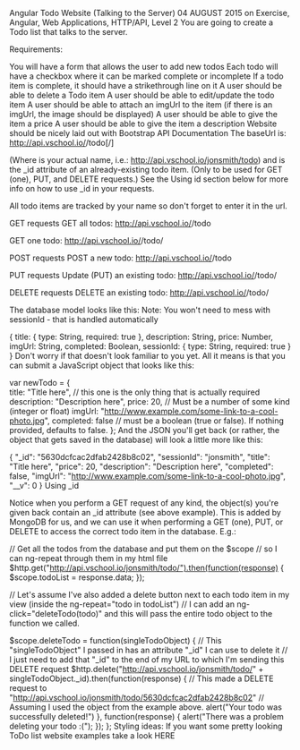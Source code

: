 Angular Todo Website (Talking to the Server)
04 AUGUST 2015 on Exercise, Angular, Web Applications, HTTP/API, Level 2
You are going to create a Todo list that talks to the server.

Requirements:

You will have a form that allows the user to add new todos
Each todo will have a checkbox where it can be marked complete or incomplete
If a todo item is complete, it should have a strikethrough line on it
A user should be able to delete a Todo item
A user should be able to edit/update the todo item
A user should be able to attach an imgUrl to the item (if there is an imgUrl, the image should be displayed)
A user should be able to give the item a price
A user should be able to give the item a description
Website should be nicely laid out with Bootstrap
API Documentation
The baseUrl is: http://api.vschool.io/<yourname>/todo[/<todoId>]

(Where <yourname> is your actual name, i.e.: http://api.vschool.io/jonsmith/todo) and <todoId> is the _id attribute of an already-existing todo item. (Only to be used for GET (one), PUT, and DELETE requests.) See the Using id section below for more info on how to use _id in your requests.

All todo items are tracked by your name so don't forget to enter it in the url.

GET requests
GET all todos: http://api.vschool.io/<yourname>/todo

GET one todo: http://api.vschool.io/<yourname>/todo/<todoId>

POST requests
POST a new todo: http://api.vschool.io/<yourname>/todo

PUT requests
Update (PUT) an existing todo: http://api.vschool.io/<yourname>/todo/<todoId>

DELETE requests
DELETE an existing todo: http://api.vschool.io/<yourname>/todo/<todoId>

The database model looks like this: 
Note: You won't need to mess with sessionId - that is handled automatically

{
    title: {
        type: String,
        required: true
    },
    description: String,
    price: Number,
    imgUrl: String,
    completed: Boolean,
    sessionId: {
        type: String,
        required: true
    }
}
Don't worry if that doesn't look familiar to you yet. All it means is that you can submit a JavaScript object that looks like this:

var newTodo = {  
    title: "Title here", // this one is the only thing that is actually required
    description: "Description here",
    price: 20, // Must be a number of some kind (integer or float)
    imgUrl: "http://www.example.com/some-link-to-a-cool-photo.jpg",
    completed: false // must be a boolean (true or false). If nothing provided, defaults to false.
};
And the JSON you'll get back (or rather, the object that gets saved in the database) will look a little more like this:

{
    "_id": "5630dcfcac2dfab2428b8c02",
    "sessionId": "jonsmith",
    "title": "Title here",
    "price": 20,
    "description": "Description here",
    "completed": false,
    "imgUrl": "http://www.example.com/some-link-to-a-cool-photo.jpg",
    "__v": 0
  }
Using _id

Notice when you perform a GET request of any kind, the object(s) you're given back contain an _id attribute (see above example). This is added by MongoDB for us, and we can use it when performing a GET (one), PUT, or DELETE to access the correct todo item in the database. E.g.:

// Get all the todos from the database and put them on the $scope
// so I can ng-repeat through them in my html file
$http.get("http://api.vschool.io/jonsmith/todo/").then(function(response) {
    $scope.todoList = response.data;
});

// Let's assume I've also added a delete button next to each todo item in my view (inside the ng-repeat="todo in todoList")
// I can add an ng-click="deleteTodo(todo)" and this will pass the entire todo object to the function we called.

$scope.deleteTodo = function(singleTodoObject) {
// This "singleTodoObject" I passed in has an attribute "_id" I can use to delete it
// I just need to add that "_id" to the end of my URL to which I'm sending this DELETE request
    $http.delete("http://api.vschool.io/jonsmith/todo/" + singleTodoObject._id).then(function(response) {
        // This made a DELETE request to "http://api.vschool.io/jonsmith/todo/5630dcfcac2dfab2428b8c02"
        // Assuming I used the object from the example above.
        alert("Your todo was successfully deleted!")
    }, function(response) {
        alert("There was a problem deleting your todo :(");
    });
};
Styling ideas:
If you want some pretty looking ToDo list website examples take a look HERE


